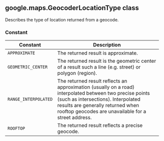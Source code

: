 <h2 id="GeocoderLocationType">
google.maps.GeocoderLocationType
class
</h2><p>Describes the type of location returned from a geocode.</p><h3>Constant</h3><table summary="class GeocoderLocationType - Constants" width="100%">
<thead>
<tr><th>Constant</th>
<th>Description</th>
</tr></thead>
<tbody>
<tr>
<td><code>APPROXIMATE</code></td>
<td>The returned result is approximate.</td>
</tr>
<tr>
<td><code>GEOMETRIC_CENTER</code></td>
<td>The returned result is the geometric center of a result such a line (e.g. street) or polygon (region).</td>
</tr>
<tr>
<td><code>RANGE_INTERPOLATED</code></td>
<td>The returned result reflects an approximation (usually on a road) interpolated between two precise points (such as intersections). Interpolated results are generally returned when rooftop geocodes are unavailable for a street address.</td>
</tr>
<tr>
<td><code>ROOFTOP</code></td>
<td>The returned result reflects a precise geocode.</td>
</tr>
</tbody>
</table>
